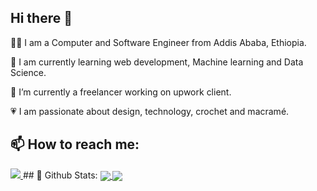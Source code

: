 
## Hi there 👋

👩‍💻  I am a Computer and Software Engineer from Addis Ababa, Ethiopia.


🌱  I am currently learning web development, Machine learning and Data Science.


🔭 I’m currently a freelancer working on upwork client.


💗 I am passionate about design, technology, crochet and macramé.


## 📫 How to reach me:

<a href="https://https://www.linkedin.com/in/eyoel-tekle-613090203//">
  <img src="https://img.shields.io/badge/LinkedIn-0077B5?style=for-the-badge&logo=linkedin&logoColor=white" />
</a>
## 🌈 Github Stats:

<a href="https://github.com/EYOELTEKLE/github-readme-stats">
  <img align="center" src="https://github-readme-stats.vercel.app/api?username=EYOELTEKLE&count_private=true&show_icons=true&theme=jolly" />
</a>
<a href="https://github.com/EYOELTEKLE/github-readme-stats">
  <img align="center" src="https://github-readme-stats.vercel.app/api/top-langs/?username=EYOELTEKLE&layout=compact&theme=jolly" />
</a>

